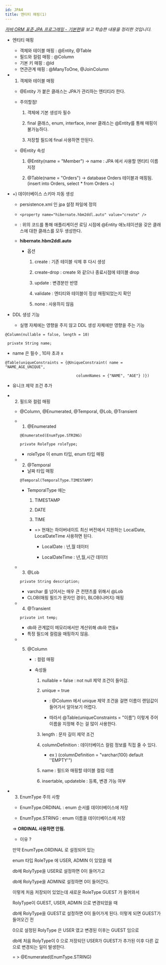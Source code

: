 ```yaml
---
id: JPA4
title: 엔티티 매핑(1)
---
```

_[자바 ORM 표준 JPA 프로그래밍 - 기본편](https://www.inflearn.com/course/ORM-JPA-Basic)을 보고 학습한 내용을 정리한 것입니다._

* 엔티티 매핑
    - 객체와 테이블 매핑 : @Entity, @Table
    - 필드와 컬럼 매핑 : @Column
    - 기본 키 매핑 : @Id
    - 연관관계 매핑 : @ManyToOne, @JoinColumn


* 1) 객체와 테이블 매핑

    - @Entity 가 붙은 클래스는 JPA가 관리하는 엔티티라 한다.

    - 주의할점!

        1. 객체에 기본 생성자 필수

        2. final 클래스, enum, interface, inner 클래스는 @Entity를 통해 매핑이 불가능하다.

        3. 저장할 필드에 final 사용하면 안된다.

    - @Entity 속성

        1. @Entity(name = "Member") -> name : JPA 에서 사용할 엔티티 이름 지정

        2. @Table(name = "Orders") -> database Orders 테이블과 매핑됨. (insert into Orders, select * from Orders ~)      

   
* +) 데이터베이스 스키마 자동 생성

    - persistence.xml 인 jpa 설정 파일에 정의

    - ```<property name="hibernate.hbm2ddl.auto" value="create" />```

    - : 위의 코드를 통해 애플리케이션 로딩 시점에 @Entity 애노테이션을 갖은 클래스에 대한 클래스를 모두 생성한다.

    - **hibernate.hbm2ddl.auto**

        + 옵션   

            1. create : 기존 테이블 삭제 후 다시 생성

            2. create-drop : create 와 같으나 종료시점에 테이블 drop

            3. update : 변경분만 반영

            4. validate : 엔티티와 테이블이 정상 매핑되었는지 확인

            5. none : 사용하지 않음   


* DDL 생성 기능 

    - 실행 자체에는 영향을 주지 않고 DDL 생성 자체에만 영향을 주는 기능

 
```
@Column(nullable = false, length = 10)

 private String name;
```
- name 은 필수 , 10자 초과 x

 
```
@Table(uniqueConstraints = {@UniqueConstraint( name = "NAME_AGE_UNIQUE",

                                columnNames = {"NAME", "AGE"} )})

```
- 유니크 제약 조건 추가


* 2) 필드와 컬럼 매핑

    - @Column, @Enumerated, @Temporal, @Lob, @Transient
    
    - 1. @Enumerated

        ```
        @Enumerated(EnumType.STRING)

        private RoleType roleType;
        ```

        * roleType 이 enum 타입, enum 타입 매핑

    - 2. @Temporal
        - 날짜 타입 매핑

        ```
        @Temporal(TemporalType.TIMESTAMP)
        ```
        - TemporalType 에는 

            1. TIMESTAMP

            2. DATE

            3. TIME    

            - => 현재는 하이버네이트 최신 버전에서 지원하는 LocalDate, LocalDateTime 사용하면 된다.

                - LocalDate : 년,월 데이터

                - LocalDateTime : 년,월,시간 데이터

    - 3. @Lob
        ```
        private String description;
        ```
        + varchar 를 넘어서는 매우 큰 컨텐츠를 위해서 @Lob
        + CLOB(매핑 필드가 문자인 경우), BLOB(나머지) 매핑

    - 4. @Transient
        ```
        private int temp;
        ```
        + db와 관계없이 메모리에서만 계산위해 db와 연동x
        + 특정 필드에 컬럼을 매핑하지 않음.

    - 5. @Column

            - : 컬럼 매핑

            - 속성들

                1. nullable = false : not null 제약 조건이 들어감.

                2. unique = true 

                    - : @Column 에서 unique 제약 조건을 걸면 이름이 랜덤값이 들어가서 알아보기 어렵다.

                    - 따라서 @Table(uniqueConstraints = "이름") 이렇게 주어 이름을 지정해 주는 걸 많이 사용한다.

                3. length : 문자 길이 제약 조건

                4. columnDefinition : 데이터베이스 컬럼 정보를 직접 줄 수 있다. 

                    - ex ) (columnDefinition = "varchar(100) default ''EMPTY'")

                5. name : 필드와 매핑할 테이블 컬럼 이름

                6. insertable, updateble : 등록, 변경 가능 여부

 

- 3) EnumType 주의 사항

    - EnumType.ORDINAL : enum 순서를 데이터베이스에 저장

    - EnumType.STRING : enum 이름을 데이터베이스에 저장

    => **ORDINAL 사용하면 안됨.**

    * 이유 ?

    만약 EnumType.ORDINAL 로 설정되어 있는

    enum 타입 RoleType 에 USER, ADMIN 이 있었을 때

    db에 RolyType을 USER로 설정하면 0이 들어가고

    db에 RolyType을 ADMIN로 설정하면 0이 들어간다. 

    이렇게 처음 저장되어 있었는데 새로운 RoleType GUEST 가 들어와서

    RolyType이 GUEST, USER, ADMIN 으로 변경되었을 때

    db에 RolyType을 GUEST로 설정하면 0이 들어가게 된다. 이렇게 되면 GUEST가 들어오긴 전 

    0으로 설정된 RolyType 은 USER 였고 변경된 이후는 GUEST 임으로

    db에 처음 RolyType이 0 으로 저장되던 USER가 GUEST가 추가된 이후 다른 값으로 변경되는 일이 발생한다.

    = > @Enumerated(EnumType.STRING)

    